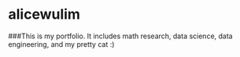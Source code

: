 # alicewulim
###This is my portfolio. It includes math research, data science, data engineering, and my pretty cat :)
